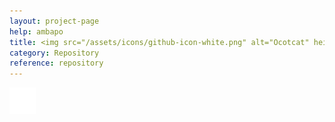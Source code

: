 ```yaml
---
layout: project-page
help: ambapo
title: <img src="/assets/icons/github-icon-white.png" alt="Ocotcat" height="30" width="30"> Ambapo Repository
category: Repository
reference: repository
---
```



<a href="https://github.com/CIRDLES/Ambapo" target="_blank">
<img src="/assets/icons/github-icon-white.png" alt="link to Ambapo repository" height="42" width="42">
</a>
